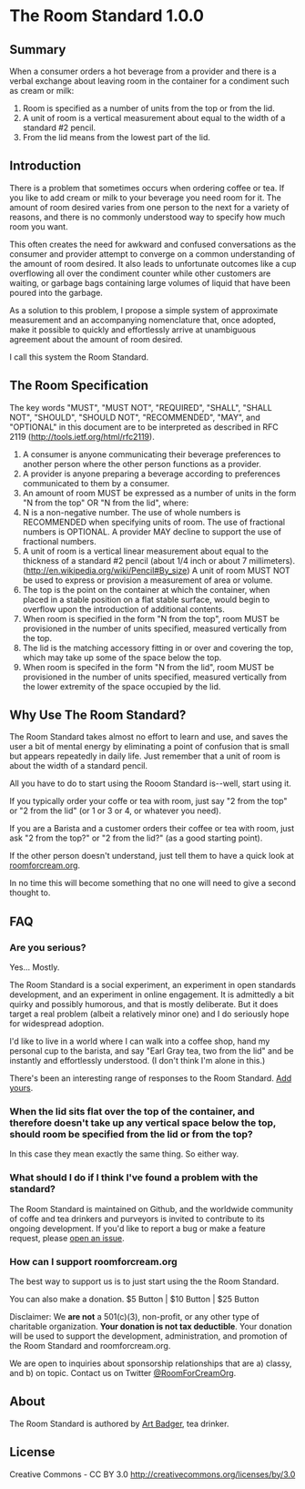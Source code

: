 The Room Standard 1.0.0
==============================

Summary
-------

When a consumer orders a hot beverage from a provider and there is a verbal exchange about leaving room in the container for a condiment such as cream or milk:

1. Room is specified as a number of units from the top or from the lid.
1. A unit of room is a vertical measurement about equal to the width of a standard #2 pencil.
1. From the lid means from the lowest part of the lid.

Introduction
------------	

There is a problem that sometimes occurs when ordering coffee or tea. If you like to add cream or milk to your beverage you need room for it. The amount of room desired varies from one person to the next for a variety of reasons, and there is no commonly understood way to specify how much room you want.

This often creates the need for awkward and confused conversations as the consumer and provider attempt to converge on a common understanding of the amount of room desired. It also leads to unfortunate outcomes like a cup overflowing all over the condiment counter while other customers are waiting, or garbage bags containing large volumes of liquid that have been poured into the garbage.

As a solution to this problem, I propose a simple system of approximate measurement and an accompanying nomenclature that, once adopted, make it possible to quickly and effortlessly arrive at unambiguous agreement about the amount of room desired.

I call this system the Room Standard.

The Room Specification
------------------------

The key words "MUST", "MUST NOT", "REQUIRED", "SHALL", "SHALL NOT", "SHOULD", "SHOULD NOT", "RECOMMENDED", "MAY", and "OPTIONAL" in this document are to be interpreted as described in RFC 2119 (http://tools.ietf.org/html/rfc2119).

1. A consumer is anyone communicating their beverage preferences to another person where the other person functions as a provider.
1. A provider is anyone preparing a beverage according to preferences communicated to them by a consumer.
1. An amount of room MUST be expressed as a number of units in the form "N from the top" OR "N from the lid", where:
1. N is a non-negative number. The use of whole numbers is RECOMMENDED when specifying units of room. The use of fractional numbers is OPTIONAL. A provider MAY decline to support the use of fractional numbers.
1. A unit of room is a vertical linear measurement about equal to the thickness of a standard #2 pencil (about 1/4 inch or about 7 millimeters). (http://en.wikipedia.org/wiki/Pencil#By_size) A unit of room MUST NOT be used to express or provision a measurement of area or volume.
1. The top is the point on the container at which the container, when placed in a stable position on a flat stable surface, would begin to overflow upon the introduction of additional contents.
1. When room is specified in the form "N from the top", room MUST be provisioned in the number of units specified, measured vertically from the top.
1. The lid is the matching accessory fitting in or over and covering the top, which may take up some of the space below the top.
1. When room is specifed in the form "N from the lid", room MUST be provisioned in the number of units specified, measured vertically from the lower extremity of the space occupied by the lid.

Why Use The Room Standard?
----------------------------

The Room Standard takes almost no effort to learn and use, and saves the user a bit of mental energy by eliminating a point of confusion that is small but appears repeatedly in daily life. Just remember that a unit of room is about the width of a standard pencil.

All you have to do to start using the Rooom Standard is--well, start using it.

If you typically order your coffe or tea with room, just say "2 from the top" or "2 from the lid" (or 1 or 3 or 4, or whatever you need).

If you are a Barista and a customer orders their coffee or tea with room, just ask "2 from the top?" or "2 from the lid?" (as a good starting point).

If the other person doesn't understand, just tell them to have a quick look at [roomforcream.org](https://roomforcream.org).

In no time this will become something that no one will need to give a second thought to.

FAQ
---

### Are you serious?
Yes... Mostly.

The Room Standard is a social experiment, an experiment in open standards development, and an experiment in online engagement. It is admittedly a bit quirky and possibly humorous, and that is mostly deliberate. But it does target a real problem (albeit a relatively minor one) and I do seriously hope for widespread adoption.

I'd like to live in a world where I can walk into a coffee shop, hand my personal cup to the barista, and say "Earl Gray tea, two from the lid" and be instantly and effortlessly understood. (I don't think I'm alone in this.)

There's been an interesting range of responses to the Room Standard. [Add yours](https://twitter.com).

### When the lid sits flat over the top of the container, and therefore doesn't take up any vertical space below the top, should room be specified from the lid or from the top?
In this case they mean exactly the same thing. So either way.

### What should I do if I think I've found a problem with the standard?
The Room Standard is maintained on Github, and the worldwide community of coffe and tea drinkers and purveyors is invited to contribute to its ongoing development. If you'd like to report a bug or make a feature request, please [open an issue](https://github.com/abadger2k11/roomforcream/issues).

### How can I support roomforcream.org
The best way to support us is to just start using the the Room Standard.

You can also make a donation. $5 Button | $10 Button | $25 Button

Disclaimer: We **are not** a 501(c)(3), non-profit, or any other type of charitable organization. **Your donation is not tax deductible**. Your donation will be used to support the development, administration, and promotion of the Room Standard and roomforcream.org.

We are open to inquiries about sponsorship relationships that are a) classy, and b) on topic. Contact us on Twitter [@RoomForCreamOrg](https://twitter.com/RoomForCreamOrg).

About
-----

The Room Standard is authored by [Art Badger](https://twitter.com/abadger), tea drinker.

License
-------

Creative Commons - CC BY 3.0
http://creativecommons.org/licenses/by/3.0
